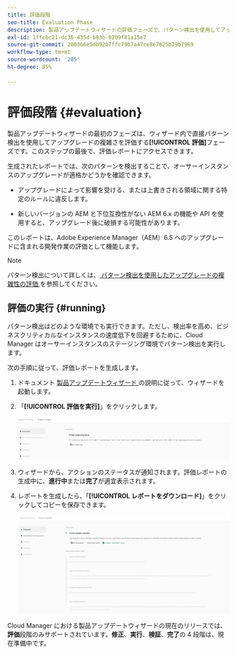 ```yaml
---
title: 評価段階
seo-title: Evaluation Phase
description: 製品アップデートウィザードの評価フェーズで、パターン検出を使用してアップグレードの複雑さを評価する方法について説明します。
exl-id: 1ffcbc21-dc36-435d-b83b-0209f81a15e7
source-git-commit: 200366e5db92b7ffc79b7a47ce8e7825b29b7969
workflow-type: tm+mt
source-wordcount: '285'
ht-degree: 85%

---
```



# 評価段階 {#evaluation}

製品アップデートウィザードの最初のフェーズは、ウィザード内で直接パターン検出を使用してアップグレードの複雑さを評価する&#x200B;**[!UICONTROL 評価]**&#x200B;フェーズです。このステップの最後で、評価レポートにアクセスできます。

生成されたレポートでは、次のパターンを検出することで、オーサーインスタンスのアップグレードが適格かどうかを確認できます。

* アップグレードによって影響を受ける、または上書きされる領域に関する特定のルールに違反します。

* 新しいバージョンの AEM と下位互換性がない AEM 6.x の機能や API を使用すると、アップグレード後に破損する可能性があります。

このレポートは、Adobe Experience Manager（AEM）6.5 へのアップグレードに含まれる開発作業の評価として機能します。

>[!NOTE]
>
>パターン検出について詳しくは、[ パターン検出を使用したアップグレードの複雑性の評価 ](https://experienceleague.adobe.com/docs/experience-manager-65/deploying/upgrading/pattern-detector.html?lang=ja) を参照してください。

## 評価の実行 {#running}

パターン検出はどのような環境でも実行できます。ただし、検出率を高め、ビジネスクリティカルなインスタンスの速度低下を回避するために、Cloud Manager はオーサーインスタンスのステージング環境でパターン検出を実行します。

次の手順に従って、評価レポートを生成します。

1. ドキュメント [ 製品アップデートウィザード ](/help/product-update-wizard/overview.md) の説明に従って、ウィザードを起動します。

1. 「**[!UICONTROL 評価を実行]**」をクリックします。

   ![評価を実行](/help/assets/Run-Evaluation.png)

1. ウィザードから、アクションのステータスが通知されます。評価レポートの生成中に、**進行中**&#x200B;または&#x200B;**完了**&#x200B;が適宜表示されます。

1. レポートを生成したら、「**[!UICONTROL レポートをダウンロード]**」をクリックしてコピーを保存できます。

   ![作成されたレポート](/help/assets/Evaluation-1.png)

Cloud Manager における製品アップデートウィザードの現在のリリースでは、**評価**&#x200B;段階のみサポートされています。**修正**、**実行**、**検証**、**完了**&#x200B;の 4 段階は、現在準備中です。
